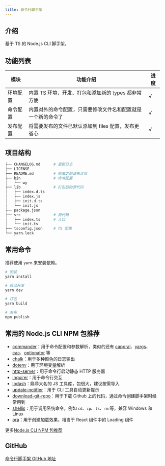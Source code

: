 ```yaml
---
title: 命令行脚手架
---
```



## 介绍

基于 TS 的 Node.js CLI 脚手架。


## 功能列表

| 模块 | 功能介绍 | 进度 |
| --- | --- | --- |
| 环境配置 | 内置 TS 环境，开发、打包和添加新的 types 都非常方便 | √ |
| 命令配置 | 内置对外的命令配置，只需要修改文件名和配置就是一个新的命令了 | √ |
| 发布配置 | 将需要发布的文件已默认添加到 files 配置，发布更省心 | √ |


## 项目结构

```bash
├── CHANGELOG.md      # 更新日志
├── LICENSE
├── README.md         # 搞事之前请先读我
├── bin               # 命令配置
│   └── wy
├── lib               # 打包后的源代码
│   ├── index.d.ts
│   ├── index.js
│   ├── init.d.ts
│   └── init.js
├── package.json
├── src               # 源代码
│   ├── index.ts      # 入口
│   └── init.ts
├── tsconfig.json     # TS 配置
└── yarn.lock
```


## 常用命令

推荐使用 `yarn` 来安装依赖。

```bash
# 安装
yarn install

# 启动开发
yarn dev

# 打包
yarn build

# 发布
npm publish
```


## 常用的 Node.js CLI NPM 包推荐

- [commander](https://www.npmjs.com/package/commander)：用于命令配置和参数解析，类似的还有 [caporal](https://www.npmjs.com/package/caporal)、[yargs](https://www.npmjs.com/package/yargs)、[cac](https://www.npmjs.com/package/cac)、[optionator](https://www.npmjs.com/package/optionator) 等
- [chalk](https://www.npmjs.com/package/chalk)：用于多种颜色的日志输出
- [dotenv](https://www.npmjs.com/package/dotenv)：用于环境变量解析
- [http-server](https://www.npmjs.com/package/http-server)：用于命令行启动静态 HTTP 服务器
- [inquirer](https://www.npmjs.com/package/inquirer)：用于命令行交互
- [lodash](https://www.npmjs.com/package/lodash)：鼎鼎大名的 JS 工具库，包很大，建议按需导入
- [update-notifier](https://www.npmjs.com/package/update-notifier)：用于 CLI 工具自动更新提示
- [download-git-repo](https://www.npmjs.com/package/download-git-repo)：用于下载 Github 上的代码，通过命令创建脚手架时经常用到
- [shelljs](https://www.npmjs.com/package/shelljs)：用于调用系统命令，例如 `cd`、`cp`、`ls`、`rm` 等，兼容 Windows 和 Linux
- [ora](https://www.npmjs.com/package/ora)：用于创建加载效果，相当于 React 组件中的 Loading 组件

更多[Node.js CLI NPM 包推荐](https://github.com/sindresorhus/awesome-nodejs#command-line-utilities)


## GitHub

[命令行脚手架 GitHub 地址](https://github.com/wytxer/template-node-cli)
